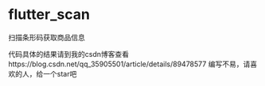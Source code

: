 # flutter_scan
扫描条形码获取商品信息

代码具体的结果请到我的csdn博客查看https://blog.csdn.net/qq_35905501/article/details/89478577
编写不易，请喜欢的人，给一个star吧
